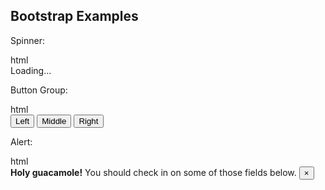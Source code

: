 ## Bootstrap Examples

Spinner:

<div id="spinner">
<include src="codeAndOutput.md" boilerplate >
<variable name="highlightStyle">html</variable>
<variable name="code">
<div class="spinner-border" role="status">
  <span class="visually-hidden">Loading...</span>
</div>
</variable>
</include>
</div>

Button Group:

<div id="button-group">
<include src="codeAndOutput.md" boilerplate >
<variable name="highlightStyle">html</variable>
<variable name="code">
<div class="btn-group" role="group" aria-label="Basic mixed styles example">
  <button type="button" class="btn btn-danger">Left</button>
  <button type="button" class="btn btn-warning">Middle</button>
  <button type="button" class="btn btn-success">Right</button>
</div>
</variable>
</include>
</div>

Alert:

<div id="alert">
<include src="codeAndOutput.md" boilerplate >
<variable name="highlightStyle">html</variable>
<variable name="code">
<div class="alert alert-warning alert-dismissible fade show" role="alert">
  <strong>Holy guacamole!</strong> You should check in on some of those fields below.
  <button type="button" class="close" data-dismiss="alert" aria-label="Close">
    <span aria-hidden="true">&times;</span>
  </button>
</div>
</variable>
</include>
</div>
